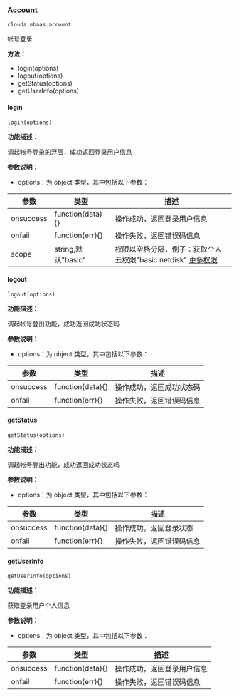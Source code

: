 ### Account ###
    clouda.mbaas.account

帐号登录

**方法：**

- login(options)
- logout(options)
- getStatus(options)
- getUserInfo(options)

#### login ####
	login(options)

**功能描述：**

调起帐号登录的浮层，成功返回登录用户信息

**参数说明：**

- options：为 object 类型，其中包括以下参数：


参数 | 类型 | 描述
------------ | ------------- | ------------
onsuccess | function(data){} | 操作成功，返回登录用户信息
onfail | function(err){} | 操作失败，返回错误码信息
scope | string,默认"basic" | 权限以空格分隔，例子：获取个人云权限"basic netdisk" [更多权限](http://developer.baidu.com/wiki/index.php?title=docs/oauth#.E6.8E.88.E6.9D.83.E6.9D.83.E9.99.90.E5.88.97.E8.A1.A8)

#### logout ####
	logout(options)

**功能描述：**

调起帐号登出功能，成功返回成功状态吗

**参数说明：**

- options：为 object 类型，其中包括以下参数：

参数 | 类型 | 描述
------------ | ------------- | ------------
onsuccess | function(data){} | 操作成功，返回成功状态码
onfail | function(err){} | 操作失败，返回错误码信息

#### getStatus ####
	getStatus(options)

**功能描述：**

调起帐号登出功能，成功返回成功状态吗

**参数说明：**

- options：为 object 类型，其中包括以下参数：

参数 | 类型 | 描述
------------ | ------------- | ------------
onsuccess | function(data){} | 操作成功，返回登录状态
onfail | function(err){} | 操作失败，返回错误码信息

#### getUserInfo ####
	getUserInfo(options)

**功能描述：**

获取登录用户个人信息

**参数说明：**

- options：为 object 类型，其中包括以下参数：

参数 | 类型 | 描述
------------ | ------------- | ------------
onsuccess | function(data){} | 操作成功，返回登录用户信息
onfail | function(err){} | 操作失败，返回错误码信息